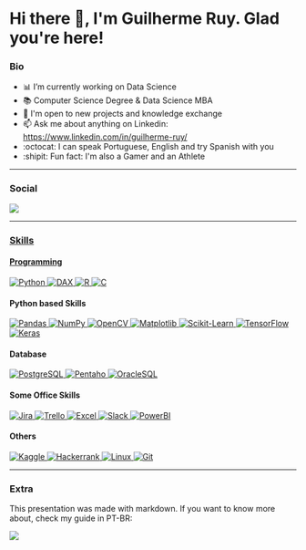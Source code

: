 Hi there 👋, I'm Guilherme Ruy. Glad you're here!
=================================

<h3>Bio</h3>

- :bar_chart: I’m currently working on Data Science
- :books: Computer Science Degree & Data Science MBA
- 🤝 I'm open to new projects and knowledge exchange
- 📫 Ask me about anything on Linkedin: https://www.linkedin.com/in/guilherme-ruy/
- :octocat: I can speak Portuguese, English and try Spanish with you
- :shipit: Fun fact: I'm also a Gamer and an Athlete

------------------
<h3>Social</h3>
  <p align="left"> <a href="https://www.linkedin.com/in/guilherme-ruy/" target="_blank" rel="noreferrer"><img src="https://img.shields.io/badge/LinkedIn-0077B5?style=for-the-badge&logo=linkedin&logoColor=white" /
  /</a>
</p>
  
------------------
<h3>Skills</h3>

<h4>Programming</h4>
  <a href="https://www.python.org/" target="_blank" rel="noreferrer"> <img src="https://img.shields.io/badge/Python-FFD43B?style=for-the-badge&logo=python&logoColor=blue" alt="Python" /> </a>
  <a href="https://learn.microsoft.com/pt-br/dax/" target="_blank" rel="noreferrer"> <img src="https://img.shields.io/badge/DAX-F2C811?style=for-the-badge&logo=Power%20BI&logoColor=black" alt="DAX" /> </a>
  <a href="https://www.r-project.org/" target="_blank" rel="noreferrer"> <img src="https://img.shields.io/badge/r-%23276DC3.svg?style=for-the-badge&logo=r&logoColor=white" alt="R" /> </a>
  <a href="https://devdocs.io/c/" target="_blank" rel="noreferrer"> <img src="https://img.shields.io/badge/c-%2300599C.svg?style=for-the-badge&logo=c&logoColor=white" alt="C" /> </a>
</p>

<h4>Python based Skills</h4>
<p align="left">
    <a href="https://pandas.pydata.org/" target="_blank" rel="noreferrer"> <img src="https://img.shields.io/badge/pandas-%23150458.svg?style=for-the-badge&logo=pandas&logoColor=white" alt="Pandas" /> </a>
    <a href="https://numpy.org/" target="_blank" rel="noreferrer"> <img src="https://img.shields.io/badge/numpy-%23013243.svg?style=for-the-badge&logo=numpy&logoColor=white" alt="NumPy" /> </a>
  <a href="https://opencv.org/" target="_blank" rel="noreferrer"> <img src="https://img.shields.io/badge/opencv-%23white.svg?style=for-the-badge&logo=opencv&logoColor=white" alt="OpenCV" /> </a>
  <a href="https://matplotlib.org/" target="_blank" rel="noreferrer"> <img src="https://img.shields.io/badge/Matplotlib-%23ffffff.svg?style=for-the-badge&logo=Matplotlib&logoColor=black" alt="Matplotlib" /> </a>
  <a href="https://scikit-learn.org/stable/" target="_blank" rel="noreferrer"> <img src="https://img.shields.io/badge/scikit--learn-%23F7931E.svg?style=for-the-badge&logo=scikit-learn&logoColor=white" alt="Scikit-Learn" /> </a>
  <a href="https://www.tensorflow.org/resources/learn-ml?gad=1&gclid=Cj0KCQjw6cKiBhD5ARIsAKXUdyYAtaJkFdRrw9mBrmTiFJyOuPW8JoSxOERtWDldz0dk3NS83NKnT4caAhSvEALw_wcB&hl=pt-br" target="_blank" rel="noreferrer"> <img src="https://img.shields.io/badge/TensorFlow-%23FF6F00.svg?style=for-the-badge&logo=TensorFlow&logoColor=white" alt="TensorFlow" /> </a>
  <a href="https://keras.io/" target="_blank" rel="noreferrer"> <img src="https://img.shields.io/badge/Keras-%23D00000.svg?style=for-the-badge&logo=Keras&logoColor=white" alt="Keras" /> </a>
</p>
  
<h4>Database</h4>
<p align="left">
  <a href="https://www.postgresql.org/" target="_blank" rel="noreferrer"> <img src="https://img.shields.io/badge/postgres-%23316192.svg?style=for-the-badge&logo=postgresql&logoColor=white" alt="PostgreSQL" /> </a>
  <a href="https://marketplace.hitachivantara.com/pentaho/" target="_blank" rel="noreferrer"> <img src="https://img.shields.io/badge/Pentaho-52B0E7?style=for-the-badge&logo=Sequelize&logoColor=white" alt="Pentaho" /> </a>
  <a href="https://www.oracle.com/br/database/technologies/appdev/plsql.html" target="_blank" rel="noreferrer"> <img src="https://img.shields.io/badge/PLSQL-F80000?style=for-the-badge&logo=oracle&logoColor=black" alt="OracleSQL" /> </a>
</p>
  
<h4>Some Office Skills</h4>
<p align="left">
  <a href="https://www.atlassian.com/software/jira?&aceid=&adposition=&adgroup=144583555677&campaign=19313279983&creative=642044821568&device=c&keyword=jira&matchtype=e&network=g&placement=&ds_kids=p74591032830&ds_e=GOOGLE&ds_eid=700000001558501&ds_e1=GOOGLE&gclid=Cj0KCQjw6cKiBhD5ARIsAKXUdyYfa1CghMQ4QGYO17QebBzlB4a1y_iviVof6oW2RlQvS34P9hjNdgMaAoAfEALw_wcB&gclsrc=aw.ds" target="_blank" rel="noreferrer"> <img src="https://img.shields.io/badge/jira-%230A0FFF.svg?style=for-the-badge&logo=jira&logoColor=white" alt="Jira" /> </a>
  <a href="https://trello.com/pt-BR?&aceid=&adposition=&adgroup=148159506607&campaign=19269516466&creative=641463051732&device=c&keyword=trello&matchtype=e&network=g&placement=&ds_kids=p74543507295&ds_e=GOOGLE&ds_eid=700000001557344&ds_e1=GOOGLE&gad=1&gclid=Cj0KCQjw6cKiBhD5ARIsAKXUdyb9_HPES0PQORqA0mCQ1Je_hXCSnZfDFoLBO5liLDm6vNbu8G6X6lUaApJDEALw_wcB&gclsrc=aw.ds" target="_blank" rel="noreferrer"> <img src="https://img.shields.io/badge/Trello-%23026AA7.svg?style=for-the-badge&logo=Trello&logoColor=white" alt="Trello" /> </a>
  <a href="https://www.microsoft.com/pt-br/microsoft-365/excel" target="_blank" rel="noreferrer"> <img src="https://img.shields.io/badge/Microsoft_Excel-217346?style=for-the-badge&logo=microsoft-excel&logoColor=white" alt="Excel" /> </a>
  <a href="https://slack.com/intl/pt-br" target="_blank" rel="noreferrer"> <img src="https://img.shields.io/badge/Slack-4A154B?style=for-the-badge&logo=slack&logoColor=white" alt="Slack" /> </a>
  <a href="https://powerbi.microsoft.com/pt-br/" target="_blank" rel="noreferrer"> <img src="https://img.shields.io/badge/PowerBI-F2C811?style=for-the-badge&logo=Power%20BI&logoColor=white" alt="PowerBI" /> </a>
</p>
  
<h4>Others</h4>
<p align="left">
  <a href="https://www.kaggle.com/ruygui" target="_blank" rel="noreferrer"> <img src="https://img.shields.io/badge/Kaggle-035a7d?style=for-the-badge&logo=kaggle&logoColor=white" alt="Kaggle" /> </a>
  <a href="https://img.shields.io/badge/-Hackerrank-2EC866?style=for-the-badge&logo=HackerRank&logoColor=white)
https://www.hackerrank.com/guiruy_py" target="_blank" rel="noreferrer"> <img src="https://img.shields.io/badge/-Hackerrank-2EC866?style=for-the-badge&logo=HackerRank&logoColor=white" alt="Hackerrank" /> </a>
  <a href="https://ubuntu.com/download" target="_blank" rel="noreferrer"> <img src="https://img.shields.io/badge/Linux-FCC624?style=for-the-badge&logo=linux&logoColor=black" alt="Linux" /> </a>
  <a href="https://git-scm.com/" target="_blank" rel="noreferrer"> <img src="https://img.shields.io/badge/git-%23F05033.svg?style=for-the-badge&logo=git&logoColor=white" alt="Git" /> </a>
</p>

------------------
  
<h3>Extra</h3>

This presentation was made with markdown. If you want to know more about, check my guide in PT-BR:<br>
<p align="left">
<a href="https://github.com/GuilhermeRuy97/Estudos-Diversos/blob/main/markdown-PT/linguagem-markdown.md" target="_blank" rel="noreferrer">
<img src="https://img.shields.io/badge/Markdown-000000?style=for-the-badge&logo=markdown&logoColor=white alt="Markdown" /></a>
</p> 
                                                                                                                       
